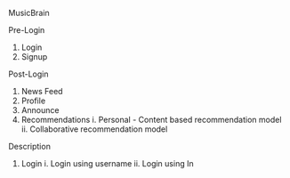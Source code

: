 MusicBrain

Pre-Login
1. Login
2. Signup

Post-Login
1. News Feed
2. Profile
3. Announce
4. Recommendations
    i. Personal - Content based recommendation model
    ii. Collaborative recommendation model

Description
1. Login
    i. Login using username 
    ii. Login using In